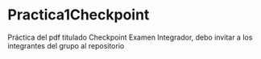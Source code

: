 # Practica1Checkpoint
Práctica del pdf titulado Checkpoint Examen Integrador, debo invitar a los integrantes del grupo al repositorio
